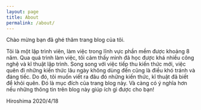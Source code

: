 ```yaml
---
layout: page
title: About
permalink: /about/
---
```

Chào mừng bạn đã ghé thăm trang blog của tôi.

Tôi là một lập trình viên, làm việc trong lĩnh vực phần mềm được khoảng 8 năm. Qua quá trình làm việc, tôi cảm thấy mình đã học được khá nhiều công nghệ và kĩ thuật lập trình. Song song với việc tiếp thu kiến thức mới, việc quên đi những kiến thức lâu ngày không dùng đến cũng là điều khó tránh và đáng tiếc. Do đó, tôi muốn viết ra đâu đó những kiến thức, kĩ thuật đã biết để khỏi quên. Đó là mục đích của trang blog này. Và càng có ý nghĩa hơn nếu những thông tin trên blog này giúp ích gì được cho bạn!

Hiroshima 2020/4/18
